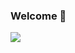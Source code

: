### Welcome 👋

<a href="https://github.com/jongpyo-hong/Project_social-media-app" target="_blank"><img src="https://img.shields.io/badge/React?style=platic&logo=reactquery&logoColor=#FF4154"/></a>

